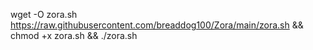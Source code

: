 wget -O zora.sh https://raw.githubusercontent.com/breaddog100/Zora/main/zora.sh && chmod +x zora.sh && ./zora.sh
